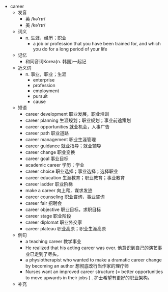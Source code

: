- career
  - 发音
    - 英 /kə'rɪr/
    - 美 /kə'rɪr/
  - 词义
    - n. 生涯，经历；职业
      - a job or profession that you have been trained for, and which you do for a long period of your life
  - 记忆
    - 和同音词Korea(n. 韩国)一起记
  - 近义词
    - n. 事业，职业；生涯
      - enterprise
      - profession
      - employment
      - pursuit
      - cause
  - 短语
    - career development 职业发展，职业培训
    - career planning 生涯规划；职业规划；事业前途策划
    - career opportunities 就业机会，人事广告
    - career path 职业道路
    - career management 职业生涯管理
    - career guidance 就业指导；就业辅导
    - career change 职业变换
    - career goal 事业目标
    - academic career 学历；学业
    - career choice 职业选择；事业选择；选择职业
    - career education 生涯教育；职业教育；事业教育
    - career ladder 职业阶梯
    - make a career 向上爬，谋求发迹
    - career counseling 职业咨询，事业咨询
    - career fair 招聘会
    - career objective 职业目标，求职目标
    - career stage 职业阶段
    - career diplomat 职业外交家
    - career plateau 职业高原；职业生涯高原
  - 例句
    - a teaching career 教学事业
    - He realized that his acting career was over. 他意识到自己的演艺事业已走到了尽头。
    - a physiotherapist who wanted to make a dramatic career change by becoming an author 想彻底改行当作家的理疗师
    - Nurses want an improved career structure (= better opportunities to move upwards in their jobs ) . 护士希望有更好的职业架构。
  - 补充